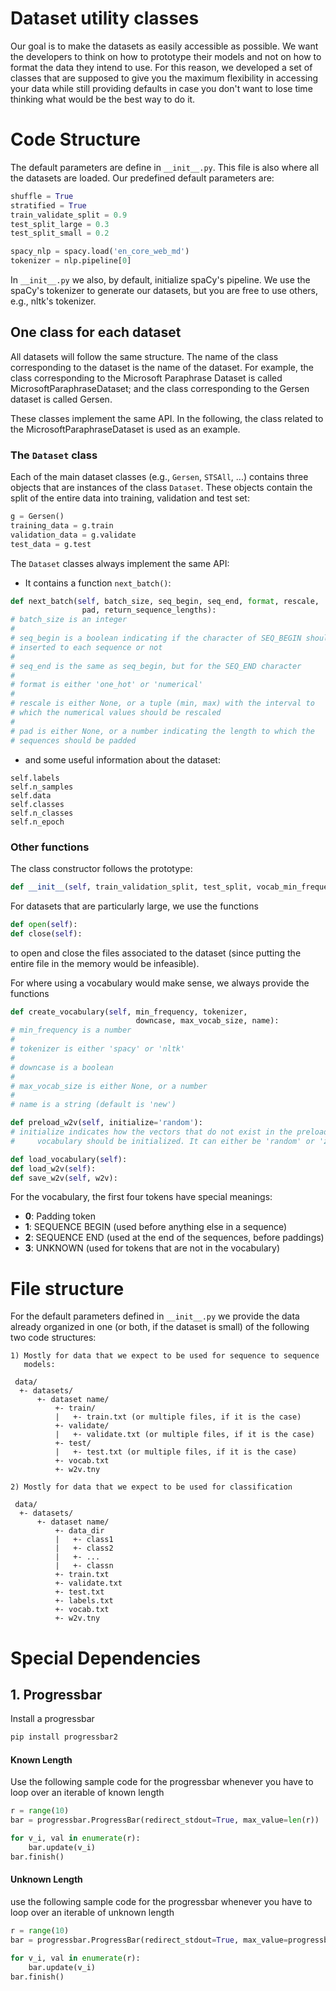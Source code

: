 # Dataset utility classes

Our goal is to make the datasets as easily accessible as possible. We
want the developers to think on how to prototype their models and not
on how to format the data they intend to use. For this reason, we
developed a set of classes that are supposed to give you the maximum
flexibility in accessing your data while still providing defaults in
case you don't want to lose time thinking what would be the best way
to do it.

# Code Structure

The default parameters are define in `__init__.py`. This file is also
where all the datasets are loaded. Our predefined default parameters
are:

```python
shuffle = True
stratified = True
train_validate_split = 0.9
test_split_large = 0.3
test_split_small = 0.2

spacy_nlp = spacy.load('en_core_web_md')
tokenizer = nlp.pipeline[0]
```

In `__init__.py` we also, by default, initialize spaCy's pipeline.
We use the spaCy's tokenizer to generate our datasets, but you are
free to use others, e.g., nltk's tokenizer.

## One class for each dataset

All datasets will follow the same structure. The name of the class
corresponding to the dataset is the name of the dataset. For example,
the class corresponding to the Microsoft Paraphrase Dataset is called
MicrosoftParaphraseDataset; and the class corresponding to the Gersen
dataset is called Gersen.

These classes implement the same API. In the following, the class
related to the MicrosoftParaphraseDataset is used as an example.

### The `Dataset` class

Each of the main dataset classes (e.g., `Gersen`, `STSAll`, ...)
contains three objects that are instances of the class `Dataset`.
These objects contain the split of the entire data into training,
validation and test set:

```python
g = Gersen()
training_data = g.train
validation_data = g.validate
test_data = g.test
```

The `Dataset` classes always implement the same API:

 * It contains a function `next_batch()`:

```python
def next_batch(self, batch_size, seq_begin, seq_end, format, rescale,
                pad, return_sequence_lengths):
# batch_size is an integer
#
# seq_begin is a boolean indicating if the character of SEQ_BEGIN should be
# inserted to each sequence or not
#
# seq_end is the same as seq_begin, but for the SEQ_END character
#
# format is either 'one_hot' or 'numerical'
#
# rescale is either None, or a tuple (min, max) with the interval to
# which the numerical values should be rescaled
#
# pad is either None, or a number indicating the length to which the
# sequences should be padded
```

 * and some useful information about the dataset:

```
self.labels
self.n_samples
self.data
self.classes
self.n_classes
self.n_epoch
```


### Other functions

The class constructor follows the prototype:

```python
def __init__(self, train_validation_split, test_split, vocab_min_frequency):
```

For datasets that are particularly large, we use the functions

```python
def open(self):
def close(self):
```
to open and close the files associated to the dataset (since putting the
entire file in the memory would be infeasible).

For where using a vocabulary would make sense, we always provide the
functions

```python
def create_vocabulary(self, min_frequency, tokenizer,
                            downcase, max_vocab_size, name):
# min_frequency is a number
#
# tokenizer is either 'spacy' or 'nltk'
#
# downcase is a boolean
#
# max_vocab_size is either None, or a number
#
# name is a string (default is 'new')

def preload_w2v(self, initialize='random'):
# initialize indicates how the vectors that do not exist in the preloaded
#     vocabulary should be initialized. It can either be 'random' or 'zeros'.

def load_vocabulary(self):
def load_w2v(self):
def save_w2v(self, w2v):
```

For the vocabulary, the first four tokens have special meanings:

 * **0**: Padding token
 * **1**: SEQUENCE BEGIN (used before anything else in a sequence)
 * **2**: SEQUENCE END (used at the end of the sequences, before paddings)
 * **3**: UNKNOWN (used for tokens that are not in the vocabulary)


# File structure

For the default parameters defined in `__init__.py` we provide the
data already organized in one (or both, if the dataset is small) of
the following two code structures:


```
1) Mostly for data that we expect to be used for sequence to sequence
   models:

 data/
  +- datasets/
      +- dataset name/
          +- train/
          |   +- train.txt (or multiple files, if it is the case)
          +- validate/
          |   +- validate.txt (or multiple files, if it is the case)
          +- test/
          |   +- test.txt (or multiple files, if it is the case)
          +- vocab.txt
          +- w2v.tny

```

```
2) Mostly for data that we expect to be used for classification

 data/
  +- datasets/
      +- dataset name/
          +- data_dir
          |   +- class1
          |   +- class2
          |   +- ...
          |   +- classn
          +- train.txt
          +- validate.txt
          +- test.txt
          +- labels.txt
          +- vocab.txt
          +- w2v.tny
```

# Special Dependencies

## 1. Progressbar
Install a progressbar

```sh
pip install progressbar2
```

#### Known Length
Use the following sample code for the progressbar whenever you have
to loop over an iterable of known length

```python
r = range(10)
bar = progressbar.ProgressBar(redirect_stdout=True, max_value=len(r))

for v_i, val in enumerate(r):
    bar.update(v_i)
bar.finish()
```

#### Unknown Length
use the following sample code for the progressbar whenever you have
to loop over an iterable of unknown length

```python
r = range(10)
bar = progressbar.ProgressBar(redirect_stdout=True, max_value=progressbar.UnknownLength)

for v_i, val in enumerate(r):
    bar.update(v_i)
bar.finish()
```

